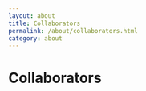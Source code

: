```yaml
---
layout: about
title: Collaborators
permalink: /about/collaborators.html
category: about
---
```

<h1>Collaborators</h1>


